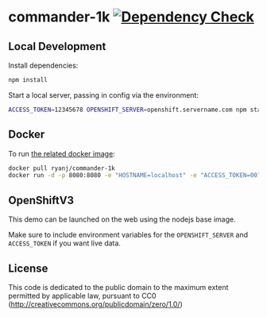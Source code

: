 # commander-1k [![Dependency Check](http://img.shields.io/david/ryanj/commander-1k.svg)](https://david-dm.org/ryanj/commander-1k)

## Local Development
Install dependencies:

```bash
npm install
```

Start a local server, passing in config via the environment:

```bash
ACCESS_TOKEN=12345678 OPENSHIFT_SERVER=openshift.servername.com npm start
```

## Docker
To run [the related docker image](https://registry.hub.docker.com/u/ryanj/commander-1k/):

```bash
docker pull ryanj/commander-1k
docker run -d -p 8080:8080 -e "HOSTNAME=localhost" -e "ACCESS_TOKEN=00789101112" -e "OPENSHIFT_SERVER=openshift.servername.com" ryanj/commander-1k
```

## OpenShiftV3
This demo can be launched on the web using the nodejs base image.

Make sure to include environment variables for the `OPENSHIFT_SERVER` and `ACCESS_TOKEN` if you want live data.

## License
This code is dedicated to the public domain to the maximum extent permitted by applicable law, pursuant to CC0 (http://creativecommons.org/publicdomain/zero/1.0/)
